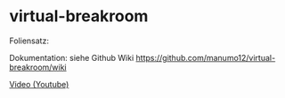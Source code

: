 # virtual-breakroom

Foliensatz: <p>
Dokumentation: siehe Github Wiki https://github.com/manumo12/virtual-breakroom/wiki <p>
[Video (Youtube)](https://www.youtube.com/watch?v=WXJqR2O8o1U)
